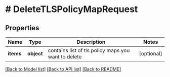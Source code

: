 # # DeleteTLSPolicyMapRequest

## Properties

Name | Type | Description | Notes
------------ | ------------- | ------------- | -------------
**items** | **object** | contains list of tls policy maps you want to delete | [optional]

[[Back to Model list]](../../README.md#models) [[Back to API list]](../../README.md#endpoints) [[Back to README]](../../README.md)

